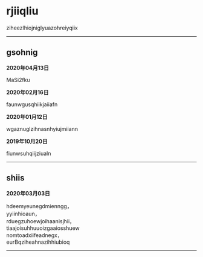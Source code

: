 # rjiiqliu

ziheezlhiojniglyuazohreiyqiix

* * *

## gsohnig

**2020年04月13日**

MaSi2fku

**2020年02月16日**

faunwgusqhiikjaiiafn

**2020年01月12日**

wgaznuglzihnasnhyiujmiiann

**2019年10月20日**

fiunwsuhqiijziualn

* * *

## shiis 

**2020年03月03日**

hdeemyeunegdmienngg，  
yyiinhioaun，  
rduegzuhoewjoihaanisjhii，  
tiaajoisuhhuuoizgaaiosshuew  
nomtoadxiifeadnegx，  
eurBqziheahnazihhiubioq

* * *
